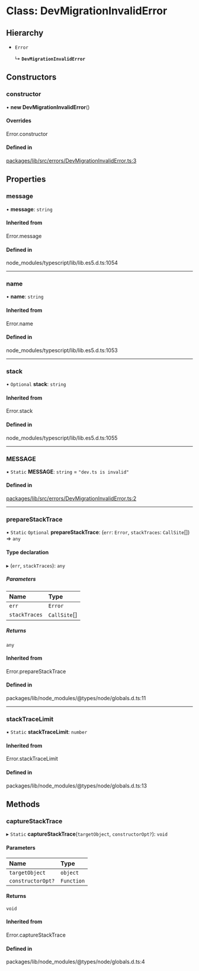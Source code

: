 # Class: DevMigrationInvalidError

## Hierarchy

- `Error`

  ↳ **`DevMigrationInvalidError`**

## Constructors

### constructor

• **new DevMigrationInvalidError**()

#### Overrides

Error.constructor

#### Defined in

[packages/lib/src/errors/DevMigrationInvalidError.ts:3](https://github.com/Knaackee/hotmig/blob/f83b948/packages/lib/src/errors/DevMigrationInvalidError.ts#L3)

## Properties

### message

• **message**: `string`

#### Inherited from

Error.message

#### Defined in

node_modules/typescript/lib/lib.es5.d.ts:1054

___

### name

• **name**: `string`

#### Inherited from

Error.name

#### Defined in

node_modules/typescript/lib/lib.es5.d.ts:1053

___

### stack

• `Optional` **stack**: `string`

#### Inherited from

Error.stack

#### Defined in

node_modules/typescript/lib/lib.es5.d.ts:1055

___

### MESSAGE

▪ `Static` **MESSAGE**: `string` = `"dev.ts is invalid"`

#### Defined in

[packages/lib/src/errors/DevMigrationInvalidError.ts:2](https://github.com/Knaackee/hotmig/blob/f83b948/packages/lib/src/errors/DevMigrationInvalidError.ts#L2)

___

### prepareStackTrace

▪ `Static` `Optional` **prepareStackTrace**: (`err`: `Error`, `stackTraces`: `CallSite`[]) => `any`

#### Type declaration

▸ (`err`, `stackTraces`): `any`

##### Parameters

| Name | Type |
| :------ | :------ |
| `err` | `Error` |
| `stackTraces` | `CallSite`[] |

##### Returns

`any`

#### Inherited from

Error.prepareStackTrace

#### Defined in

packages/lib/node_modules/@types/node/globals.d.ts:11

___

### stackTraceLimit

▪ `Static` **stackTraceLimit**: `number`

#### Inherited from

Error.stackTraceLimit

#### Defined in

packages/lib/node_modules/@types/node/globals.d.ts:13

## Methods

### captureStackTrace

▸ `Static` **captureStackTrace**(`targetObject`, `constructorOpt?`): `void`

#### Parameters

| Name | Type |
| :------ | :------ |
| `targetObject` | `object` |
| `constructorOpt?` | `Function` |

#### Returns

`void`

#### Inherited from

Error.captureStackTrace

#### Defined in

packages/lib/node_modules/@types/node/globals.d.ts:4

